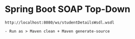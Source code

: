 # Spring Boot SOAP Top-Down

	http://localhost:8080/ws/studentDetailsWsdl.wsdl

	- Run as > Maven clean + Maven generate-source
	